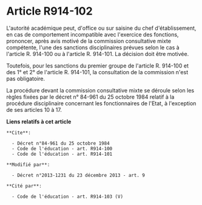 # Article R914-102

L'autorité académique peut, d'office ou sur saisine du chef d'établissement, en cas de comportement incompatible avec
l'exercice des fonctions, prononcer, après avis motivé de la commission consultative mixte compétente, l'une des sanctions
disciplinaires prévues selon le cas à l'article R. 914-100 ou à l'article R. 914-101. La décision doit être motivée. 

Toutefois, pour les sanctions du premier groupe de l'article R. 914-100 et des 1° et 2° de l'article R. 914-101, la
consultation de la commission n'est pas obligatoire. 

La procédure devant la commission consultative mixte se déroule selon les règles fixées par le décret n° 84-961 du 25 octobre
1984 relatif à la procédure disciplinaire concernant les fonctionnaires de l'Etat, à l'exception de ses articles 10 à 17.

**Liens relatifs à cet article**

	**Cite**:

	  - Décret n°84-961 du 25 octobre 1984
	  - Code de l'éducation - art. R914-100
	  - Code de l'éducation - art. R914-101

	**Modifié par**:

	  - Décret n°2013-1231 du 23 décembre 2013 - art. 9

	**Cité par**:

	  - Code de l'éducation - art. R914-103 (V)
